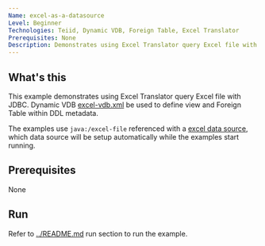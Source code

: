 ```yaml
---
Name: excel-as-a-datasource 
Level: Beginner
Technologies: Teiid, Dynamic VDB, Foreign Table, Excel Translator 
Prerequisites: None
Description: Demonstrates using Excel Translator query Excel file with JDBC
---
```


## What's this

This example demonstrates using Excel Translator query Excel file with JDBC. Dynamic VDB [excel-vdb.xml](src/main/resources/excel-vdb.xml) be used to define view and Foreign Table within DDL metadata.

The examples use `java:/excel-file` referenced with a [excel data source](src/main/resources/data/otherholdings.xls), which data source will be setup automatically while the examples start running.

## Prerequisites

None

## Run

Refer to [../README.md](../README.md) run section to run the example.
